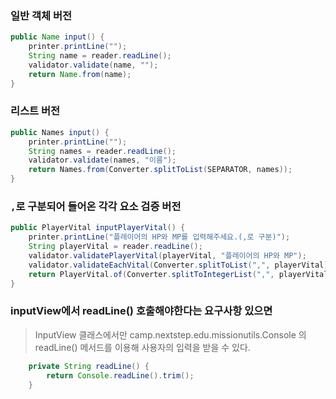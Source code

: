 ### 일반 객체 버전

```java
public Name input() {
    printer.printLine("");
    String name = reader.readLine();
    validator.validate(name, "");
    return Name.from(name);
}
```


### 리스트 버전
```java
public Names input() {
    printer.printLine("");
    String names = reader.readLine();
    validator.validate(names, "이름");
    return Names.from(Converter.splitToList(SEPARATOR, names));
}
```

### `,`로 구분되어 들어온 각각 요소 검증 버전
```java
public PlayerVital inputPlayerVital() {
    printer.printLine("플레이어의 HP와 MP를 입력해주세요.(,로 구분)");
    String playerVital = reader.readLine();
    validator.validatePlayerVital(playerVital, "플레이어의 HP와 MP");
    validator.validateEachVital(Converter.splitToList(",", playerVital), "플레이어의 각 HP와 MP");
    return PlayerVital.of(Converter.splitToIntegerList(",", playerVital));
}
```


### inputView에서 readLine() 호출해야한다는 요구사항 있으면
> InputView 클래스에서만 camp.nextstep.edu.missionutils.Console 의 readLine() 메서드를 이용해 사용자의 입력을 받을 수 있다.
```java
    private String readLine() {
        return Console.readLine().trim();
    }
```
